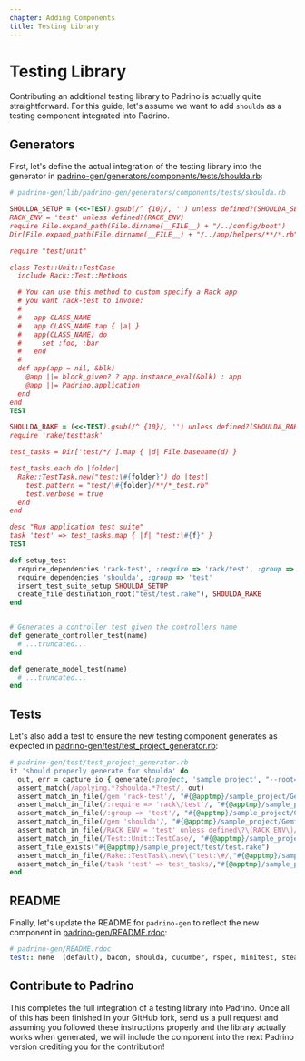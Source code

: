 ```yaml
---
chapter: Adding Components
title: Testing Library
---
```


# Testing Library

Contributing an additional testing library to Padrino is actually quite
straightforward. For this guide, let's assume we want to add `shoulda` as a
testing component integrated into Padrino.

## Generators

First, let's define the actual integration of the testing library into the
generator in
[padrino-gen/generators/components/tests/shoulda.rb](https://github.com/padrino/padrino-framework/blob/master/padrino-gen/lib/padrino-gen/generators/components/tests/shoulda.rb):

```ruby
# padrino-gen/lib/padrino-gen/generators/components/tests/shoulda.rb

SHOULDA_SETUP = (<<-TEST).gsub(/^ {10}/, '') unless defined?(SHOULDA_SETUP)
RACK_ENV = 'test' unless defined?(RACK_ENV)
require File.expand_path(File.dirname(__FILE__) + "/../config/boot")
Dir[File.expand_path(File.dirname(__FILE__) + "/../app/helpers/**/*.rb")].each(&method(:require))

require "test/unit"

class Test::Unit::TestCase
  include Rack::Test::Methods

  # You can use this method to custom specify a Rack app
  # you want rack-test to invoke:
  #
  #   app CLASS_NAME
  #   app CLASS_NAME.tap { |a| }
  #   app(CLASS_NAME) do
  #     set :foo, :bar
  #   end
  #
  def app(app = nil, &blk)
    @app ||= block_given? ? app.instance_eval(&blk) : app
    @app ||= Padrino.application
  end
end
TEST

SHOULDA_RAKE = (<<-TEST).gsub(/^ {10}/, '') unless defined?(SHOULDA_RAKE)
require 'rake/testtask'

test_tasks = Dir['test/*/'].map { |d| File.basename(d) }

test_tasks.each do |folder|
  Rake::TestTask.new("test:\#{folder}") do |test|
    test.pattern = "test/\#{folder}/**/*_test.rb"
    test.verbose = true
  end
end

desc "Run application test suite"
task 'test' => test_tasks.map { |f| "test:\#{f}" }
TEST

def setup_test
  require_dependencies 'rack-test', :require => 'rack/test', :group => 'test'
  require_dependencies 'shoulda', :group => 'test'
  insert_test_suite_setup SHOULDA_SETUP
  create_file destination_root("test/test.rake"), SHOULDA_RAKE
end


# Generates a controller test given the controllers name
def generate_controller_test(name)
  # ...truncated...
end

def generate_model_test(name)
  # ...truncated...
end
```

## Tests

Let's also add a test to ensure the new testing component generates as expected
in
[padrino-gen/test/test\_project\_generator.rb](https://github.com/padrino/padrino-framework/blob/master/padrino-gen/test/test_project_generator.rb#L580):

```ruby
# padrino-gen/test/test_project_generator.rb
it 'should properly generate for shoulda' do
  out, err = capture_io { generate(:project, 'sample_project', "--root=#{@apptmp}", '--test=shoulda', '--script=none') }
  assert_match(/applying.*?shoulda.*?test/, out)
  assert_match_in_file(/gem 'rack-test'/, "#{@apptmp}/sample_project/Gemfile")
  assert_match_in_file(/:require => 'rack\/test'/, "#{@apptmp}/sample_project/Gemfile")
  assert_match_in_file(/:group => 'test'/, "#{@apptmp}/sample_project/Gemfile")
  assert_match_in_file(/gem 'shoulda'/, "#{@apptmp}/sample_project/Gemfile")
  assert_match_in_file(/RACK_ENV = 'test' unless defined\?\(RACK_ENV\)/, "#{@apptmp}/sample_project/test/test_config.rb")
  assert_match_in_file(/Test::Unit::TestCase/, "#{@apptmp}/sample_project/test/test_config.rb")
  assert_file_exists("#{@apptmp}/sample_project/test/test.rake")
  assert_match_in_file(/Rake::TestTask\.new\("test:\#/,"#{@apptmp}/sample_project/test/test.rake")
  assert_match_in_file(/task 'test' => test_tasks/,"#{@apptmp}/sample_project/test/test.rake")
end
```

## README

Finally, let's update the README for `padrino-gen` to reflect the new component
in
[padrino-gen/README.rdoc](https://github.com/padrino/padrino-framework/blob/master/padrino-gen/README.rdoc):

```ruby
# padrino-gen/README.rdoc
test:: none  (default), bacon, shoulda, cucumber, rspec, minitest, steak
```

## Contribute to Padrino

This completes the full integration of a testing library into Padrino. Once all
of this has been finished in your GitHub fork, send us a pull request and
assuming you followed these instructions properly and the library actually works
when generated, we will include the component into the next Padrino version
crediting you for the contribution!

